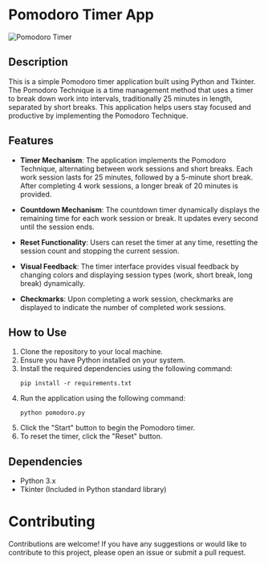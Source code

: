 
# Pomodoro Timer App

![Pomodoro Timer](demo.png)

## Description

This is a simple Pomodoro timer application built using Python and Tkinter. The Pomodoro Technique is a time management method that uses a timer to break down work into intervals, traditionally 25 minutes in length, separated by short breaks. This application helps users stay focused and productive by implementing the Pomodoro Technique.

## Features

- **Timer Mechanism**: The application implements the Pomodoro Technique, alternating between work sessions and short breaks. Each work session lasts for 25 minutes, followed by a 5-minute short break. After completing 4 work sessions, a longer break of 20 minutes is provided.

- **Countdown Mechanism**: The countdown timer dynamically displays the remaining time for each work session or break. It updates every second until the session ends.

- **Reset Functionality**: Users can reset the timer at any time, resetting the session count and stopping the current session.

- **Visual Feedback**: The timer interface provides visual feedback by changing colors and displaying session types (work, short break, long break) dynamically.

- **Checkmarks**: Upon completing a work session, checkmarks are displayed to indicate the number of completed work sessions.

## How to Use

1. Clone the repository to your local machine.
2. Ensure you have Python installed on your system.
3. Install the required dependencies using the following command:
   ```
   pip install -r requirements.txt
   ```
4. Run the application using the following command:
   ```
   python pomodoro.py
   ```
5. Click the "Start" button to begin the Pomodoro timer.
6. To reset the timer, click the "Reset" button.

## Dependencies

- Python 3.x
- Tkinter (Included in Python standard library)

# Contributing

Contributions are welcome! If you have any suggestions or would like to contribute to this project, please open an issue or submit a pull request.

